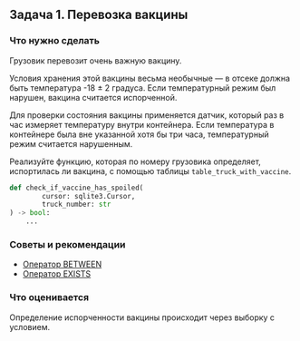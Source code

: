 ## Задача 1. Перевозка вакцины

### Что нужно сделать

Грузовик перевозит очень важную вакцину.

Условия хранения этой вакцины весьма необычные — в отсеке должна быть температура -18 ± 2 градуса. Если температурный
режим был нарушен, вакцина считается испорченной.

Для проверки состояния вакцины применяется датчик, который раз в час измеряет температуру внутри контейнера. Если
температура в контейнере была вне указанной хотя бы три часа, температурный режим считается нарушенным.

Реализуйте функцию, которая по номеру грузовика определяет, испортилась ли вакцина, с помощью
таблицы `table_truck_with_vaccine`.

```python
def check_if_vaccine_has_spoiled(
        cursor: sqlite3.Cursor,
        truck_number: str
) -> bool:
    ...
```

### Советы и рекомендации

* [Оператор BETWEEN](https://www.sqlitetutorial.net/sqlite-between/)
* [Оператор EXISTS](https://www.sqlitetutorial.net/sqlite-exists/)

### Что оценивается

Определение испорченности вакцины происходит через выборку с условием.
